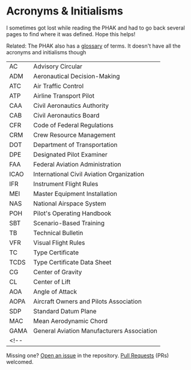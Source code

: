 <!-- ---
title: Acronyms & Initialisms
--- -->

# Acronyms & Initialisms

I sometimes got lost while reading the PHAK and had to go back several pages to find where it was defined. Hope this helps!

Related: The PHAK also has a [glossary](https://www.faa.gov/sites/faa.gov/files/21_phak_glossary.pdf) of terms. It doesn't have all the acronyms and initialisms though

|||
|-|-|
| AC | Advisory Circular |
| ADM | Aeronautical Decision-Making |
| ATC | Air Traffic Control |
| ATP | Airline Transport Pilot |
| CAA | Civil Aeronautics Authority |
| CAB | Civil Aeronautics Board |
| CFR | Code of Federal Regulations |
| CRM | Crew Resource Management |
| DOT | Department of Transportation |
| DPE | Designated Pilot Examiner |
| FAA | Federal Aviation Administration |
| ICAO | International Civil Aviation Organization |
| IFR | Instrument Flight Rules |
| MEI | Master Equipment Installation |
| NAS | National Airspace System |
| POH | Pilot's Operating Handbook |
| SBT | Scenario-Based Training |
| TB | Technical Bulletin |
| VFR | Visual Flight Rules |
| TC | Type Certificate |
| TCDS | Type Certificate Data Sheet |
| CG | Center of Gravity |
| CL | Center of Lift |
| AOA | Angle of Attack |
| AOPA | Aircraft Owners and Pilots Association |
| SDP | Standard Datum Plane |
| MAC | Mean Aerodynamic Chord |
| GAMA | General Aviation Manufacturers Association |
<!-- |  |  | -->

Missing one? [Open an issue](https://github.com/hannahscovill/study-guide-ppl/issues/new) in the repository. [Pull Requests](https://github.com/hannahscovill/study-guide-ppl/pulls) (PRs) welcomed.
